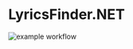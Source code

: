 # LyricsFinder.NET

![example workflow](https://github.com/chrisbrown-01/LyricsFinder.NET/actions/workflows/dotnet.yml/badge.svg)
